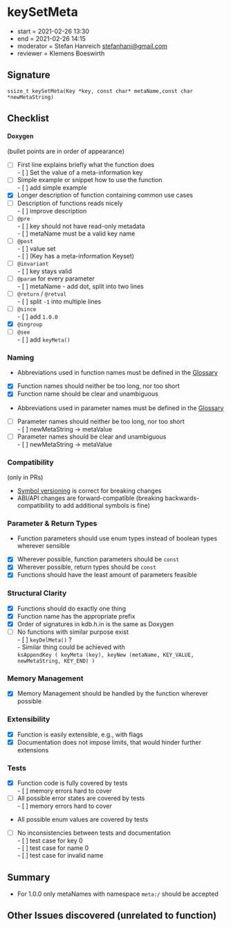# keySetMeta

- start = 2021-02-26 13:30
- end = 2021-02-26 14:15
- moderator = Stefan Hanreich <stefanhani@gmail.com>
- reviewer = Klemens Boeswirth

## Signature

`ssize_t keySetMeta(Key *key, const char* metaName,const char *newMetaString)`

## Checklist

#### Doxygen

(bullet points are in order of appearance)

- [ ] First line explains briefly what the function does  
      - [ ] Set the value of a meta-information key
- [ ] Simple example or snippet how to use the function  
      - [ ] add simple example
- [x] Longer description of function containing common use cases
- [ ] Description of functions reads nicely  
      - [ ] improve description
- [ ] `@pre`  
      - [ ] key should not have read-only metadata  
      - [ ] metaName must be a valid key name
- [ ] `@post`  
      - [ ] value set  
      - [ ] (Key has a meta-information Keyset)
- [ ] `@invariant`  
      - [ ] key stays valid
- [ ] `@param` for every parameter  
      - [ ] metaName - add dot, split into two lines
- [ ] `@return` / `@retval`  
      - [ ] split `-1` into multiple lines
- [ ] `@since`  
      - [ ] add `1.0.0`
- [x] `@ingroup`
- [ ] `@see`  
      - [ ] add `keyMeta()`

### Naming

- Abbreviations used in function names must be defined in the
      [Glossary](/doc/help/elektra-glossary.md)
- [x] Function names should neither be too long, nor too short
- [x] Function name should be clear and unambiguous
- Abbreviations used in parameter names must be defined in the
      [Glossary](/doc/help/elektra-glossary.md)
- [ ] Parameter names should neither be too long, nor too short  
      - [ ] newMetaString -> metaValue
- [ ] Parameter names should be clear and unambiguous  
      - [ ] newMetaString -> metaValue

### Compatibility

(only in PRs)

- [Symbol versioning](/doc/dev/symbol-versioning.md)
      is correct for breaking changes
- ABI/API changes are forward-compatible (breaking backwards-compatibility
      to add additional symbols is fine)

### Parameter & Return Types

- Function parameters should use enum types instead of boolean types
      wherever sensible
- [x] Wherever possible, function parameters should be `const`
- [x] Wherever possible, return types should be `const`
- [x] Functions should have the least amount of parameters feasible

### Structural Clarity

- [x] Functions should do exactly one thing
- [x] Function name has the appropriate prefix
- [x] Order of signatures in kdb.h.in is the same as Doxygen
- [ ] No functions with similar purpose exist  
      - [ ] `keyDelMeta()` ?  
      - Similar thing could be achieved with   
        ```
            ksAppendKey
            (
                  keyMeta (key),
                  keyNew (metaName, KEY_VALUE, newMetaString, KEY_END)
            )
        ```

### Memory Management

- [x] Memory Management should be handled by the function wherever possible

### Extensibility

- [x] Function is easily extensible, e.g., with flags
- [x] Documentation does not impose limits, that would hinder further extensions

### Tests

- [x] Function code is fully covered by tests  
      - [ ] memory errors hard to cover
- [ ] All possible error states are covered by tests  
      - [ ] memory errors hard to cover
- All possible enum values are covered by tests
- [ ] No inconsistencies between tests and documentation  
      - [ ] test case for key 0  
      - [ ] test case for name 0  
      - [ ] test case for invalid name

## Summary
- For 1.0.0 only metaNames with namespace `meta:/` should be accepted

## Other Issues discovered (unrelated to function)
